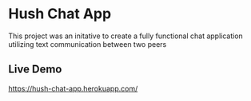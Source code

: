 # Hush Chat App

This project was an initative to create a fully functional chat application utilizing text communication between two peers

## Live Demo
https://hush-chat-app.herokuapp.com/

